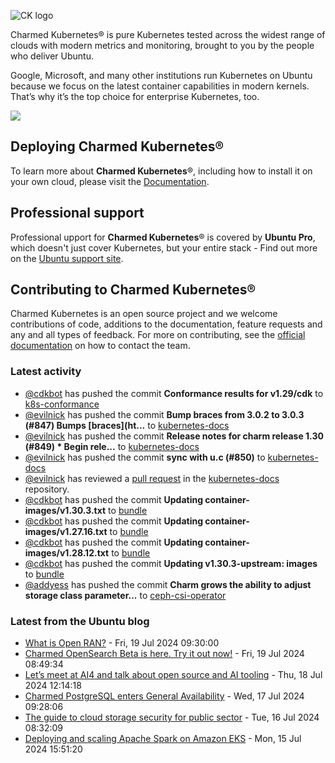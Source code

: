 ![CK logo](https://assets.ubuntu.com/v1/451d4cf4-Charmed+Kubernetes_RGB_onWhite_2022.svg)

Charmed Kubernetes® is pure Kubernetes tested across the widest range of clouds with modern metrics and monitoring, brought to you by the people who deliver Ubuntu.

Google, Microsoft, and many other institutions run Kubernetes on Ubuntu because we focus on the latest container capabilities in modern kernels. That’s why it’s the top choice for enterprise Kubernetes, too.

![](https://assets.ubuntu.com/v1/843c77b6-juju-at-a-glace.svg)

## Deploying Charmed Kubernetes®

To learn more about **Charmed Kubernetes**®, including how to install it on your own cloud, please visit the [Documentation][docs].

## Professional support

Professional upport for **Charmed Kubernetes**® is covered by **Ubuntu Pro**, which doesn't just cover Kubernetes, but your entire stack - Find out more on the [Ubuntu support site](https://ubuntu.com/support).

## Contributing to Charmed Kubernetes®

Charmed Kubernetes is an open source project and we welcome contributions of code, additions to the documentation, feature requests and any and all types of feedback. For more on contributing, see the [official documentation][get-in-touch] on how to contact the team.

<!-- LINKS -->
[docs]: https://ubuntu.com/kubernetes/docs
[get-in-touch]: https://ubuntu.com/kubernetes/docs/get-in-touch

### Latest activity

<!-- activity starts -->
 - [@cdkbot](https://github.com/cdkbot) has pushed the commit **Conformance results for v1.29/cdk** to [k8s-conformance](https://github.com/charmed-kubernetes/k8s-conformance)
 - [@evilnick](https://github.com/evilnick) has pushed the commit **Bump braces from 3.0.2 to 3.0.3 (#847)  Bumps [braces](ht...** to [kubernetes-docs](https://github.com/charmed-kubernetes/kubernetes-docs)
 - [@evilnick](https://github.com/evilnick) has pushed the commit **Release notes for charm release 1.30 (#849)  * Begin rele...** to [kubernetes-docs](https://github.com/charmed-kubernetes/kubernetes-docs)
 - [@evilnick](https://github.com/evilnick) has pushed the commit **sync with u.c (#850)** to [kubernetes-docs](https://github.com/charmed-kubernetes/kubernetes-docs)
 - [@evilnick](https://github.com/evilnick) has reviewed a [pull request](https://github.com/charmed-kubernetes/kubernetes-docs/pull/849) in the [kubernetes-docs](https://github.com/charmed-kubernetes/kubernetes-docs) repository.
 - [@cdkbot](https://github.com/cdkbot) has pushed the commit **Updating container-images/v1.30.3.txt** to [bundle](https://github.com/charmed-kubernetes/bundle)
 - [@cdkbot](https://github.com/cdkbot) has pushed the commit **Updating container-images/v1.27.16.txt** to [bundle](https://github.com/charmed-kubernetes/bundle)
 - [@cdkbot](https://github.com/cdkbot) has pushed the commit **Updating container-images/v1.28.12.txt** to [bundle](https://github.com/charmed-kubernetes/bundle)
 - [@cdkbot](https://github.com/cdkbot) has pushed the commit **Updating v1.30.3-upstream: images** to [bundle](https://github.com/charmed-kubernetes/bundle)
 - [@addyess](https://github.com/addyess) has pushed the commit **Charm grows the ability to adjust storage class parameter...** to [ceph-csi-operator](https://github.com/charmed-kubernetes/ceph-csi-operator)
<!-- activity ends -->

<!-- roadmap starts -->

<!-- roadmap ends -->

### Latest from the Ubuntu blog

<!-- blog starts -->
* [What is Open RAN?](https://ubuntu.com//blog/what-is-open-ran) - Fri, 19 Jul 2024 09:30:00 
* [Charmed OpenSearch Beta is here. Try it out now!](https://ubuntu.com//blog/charmed-opensearch-beta) - Fri, 19 Jul 2024 08:49:34 
* [Let’s meet at AI4 and talk about open source and AI tooling](https://ubuntu.com//blog/open-source-at-ai4-2024) - Thu, 18 Jul 2024 12:14:18 
* [Charmed PostgreSQL enters General Availability](https://ubuntu.com//blog/charmed-postgresql) - Wed, 17 Jul 2024 09:28:06 
* [The guide to cloud storage security for public sector](https://ubuntu.com//blog/the-guide-to-cloud-storage-security-for-public-sector) - Tue, 16 Jul 2024 08:32:09 
* [Deploying and scaling Apache Spark on Amazon EKS](https://ubuntu.com//blog/deploying-and-scaling-apache-spark-on-amazon-eks) - Mon, 15 Jul 2024 15:51:20 
<!-- blog ends -->
